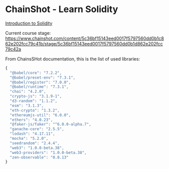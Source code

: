 # ChainShot - Learn Solidity

[Introduction to Solidity](https://www.chainshot.com/learn/solidity)

Current course stage: https://www.chainshot.com/content/5c36bf15143eed0017f5797560dd0b1c862e202fcc79c41b/stage/5c36bf15143eed0017f5797560dd0b1d862e202fcc79c42a

From ChainsSHot documentation, this is the list of used libraries:

```javascript
{
  "@babel/core": "7.2.2",
  "@babel/preset-env": "7.3.1",
  "@babel/register": "7.0.0",
  "@babel/runtime": "7.3.1",
  "chai": "4.2.0",
  "crypto-js": "3.1.9-1",
  "d3-random": "1.1.2",
  "esm": "3.1.3",
  "eth-crypto": "1.3.2",
  "ethereumjs-util": "6.0.0",
  "ethers": "4.0.23",
  "@faker-js/faker": "^6.0.0-alpha.7",
  "ganache-core": "2.5.5",
  "lodash": "4.17.11",
  "mocha": "5.2.0",
  "seedrandom": "2.4.4",
  "web3": "1.0.0-beta.38",
  "web3-providers": "1.0.0-beta.38",
  "zen-observable": "0.8.13"
}
```
